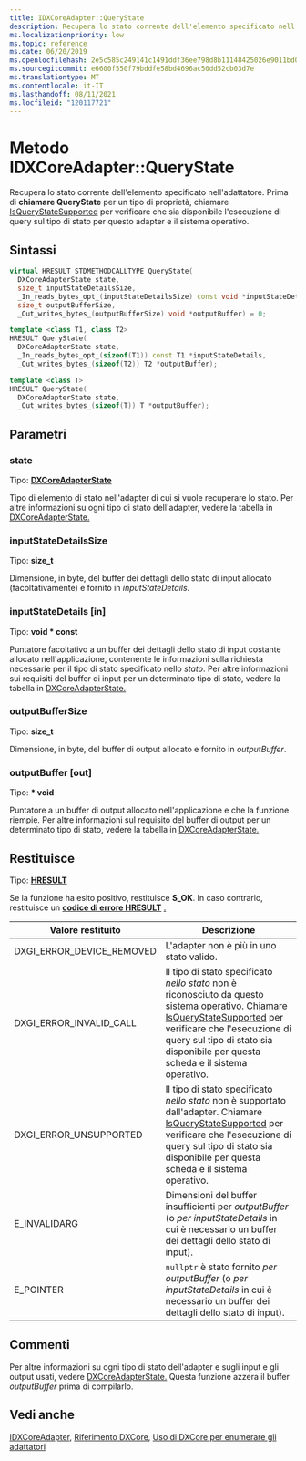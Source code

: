```yaml
---
title: IDXCoreAdapter::QueryState
description: Recupera lo stato corrente dell'elemento specificato nell'adattatore.
ms.localizationpriority: low
ms.topic: reference
ms.date: 06/20/2019
ms.openlocfilehash: 2e5c585c249141c1491ddf36ee798d8b11148425026e9011bd0653169f998fb9
ms.sourcegitcommit: e6600f550f79bddfe58bd4696ac50dd52cb03d7e
ms.translationtype: MT
ms.contentlocale: it-IT
ms.lasthandoff: 08/11/2021
ms.locfileid: "120117721"
---
```

# <a name="idxcoreadapterquerystate-method"></a>Metodo IDXCoreAdapter::QueryState

Recupera lo stato corrente dell'elemento specificato nell'adattatore. Prima di **chiamare QueryState** per un tipo di proprietà, chiamare [IsQueryStateSupported](./nf-dxcore_interface-idxcoreadapter-isquerystatesupported.md) per verificare che sia disponibile l'esecuzione di query sul tipo di stato per questo adapter e il sistema operativo.

## <a name="syntax"></a>Sintassi

```cpp
virtual HRESULT STDMETHODCALLTYPE QueryState( 
  DXCoreAdapterState state,
  size_t inputStateDetailsSize,
  _In_reads_bytes_opt_(inputStateDetailsSize) const void *inputStateDetails,
  size_t outputBufferSize,
  _Out_writes_bytes_(outputBufferSize) void *outputBuffer) = 0;

template <class T1, class T2>
HRESULT QueryState( 
  DXCoreAdapterState state,
  _In_reads_bytes_opt_(sizeof(T1)) const T1 *inputStateDetails,
  _Out_writes_bytes_(sizeof(T2)) T2 *outputBuffer);

template <class T>
HRESULT QueryState( 
  DXCoreAdapterState state,
  _Out_writes_bytes_(sizeof(T)) T *outputBuffer);
```

## <a name="parameters"></a>Parametri

### <a name="state"></a>state

Tipo: **[DXCoreAdapterState](./ne-dxcore_interface-dxcoreadapterstate.md)**

Tipo di elemento di stato nell'adapter di cui si vuole recuperare lo stato. Per altre informazioni su ogni tipo di stato dell'adapter, vedere la tabella in [DXCoreAdapterState.](./ne-dxcore_interface-dxcoreadapterstate.md)

### <a name="inputstatedetailssize"></a>inputStateDetailsSize

Tipo: **size_t**

Dimensione, in byte, del buffer dei dettagli dello stato di input allocato (facoltativamente) e fornito in *inputStateDetails*.

### <a name="inputstatedetails-in"></a>inputStateDetails [in]

Tipo: **void \* const**

Puntatore facoltativo a un buffer dei dettagli dello stato di input costante allocato nell'applicazione, contenente le informazioni sulla richiesta necessarie per il tipo di stato specificato nello *stato*. Per altre informazioni sui requisiti del buffer di input per un determinato tipo di stato, vedere la tabella in [DXCoreAdapterState.](./ne-dxcore_interface-dxcoreadapterstate.md)

### <a name="outputbuffersize"></a>outputBufferSize

Tipo: **size_t**

Dimensione, in byte, del buffer di output allocato e fornito in *outputBuffer*.

### <a name="outputbuffer-out"></a>outputBuffer [out]

Tipo: **\* void**

Puntatore a un buffer di output allocato nell'applicazione e che la funzione riempie. Per altre informazioni sul requisito del buffer di output per un determinato tipo di stato, vedere la tabella in [DXCoreAdapterState.](./ne-dxcore_interface-dxcoreadapterstate.md)

## <a name="returns"></a>Restituisce

Tipo: **[HRESULT](../../com/structure-of-com-error-codes.md)**

Se la funzione ha esito positivo, restituisce **S_OK**. In caso contrario, restituisce un [**codice di errore HRESULT**](../../com/structure-of-com-error-codes.md) [.](../../com/com-error-codes-10.md)

|Valore restituito|Descrizione|
|-|-|
|DXGI_ERROR_DEVICE_REMOVED|L'adapter non è più in uno stato valido.|
|DXGI_ERROR_INVALID_CALL|Il tipo di stato specificato *nello stato* non è riconosciuto da questo sistema operativo. Chiamare [IsQueryStateSupported](./nf-dxcore_interface-idxcoreadapter-isquerystatesupported.md) per verificare che l'esecuzione di query sul tipo di stato sia disponibile per questa scheda e il sistema operativo.|
|DXGI_ERROR_UNSUPPORTED|Il tipo di stato specificato *nello stato* non è supportato dall'adapter. Chiamare [IsQueryStateSupported](./nf-dxcore_interface-idxcoreadapter-isquerystatesupported.md) per verificare che l'esecuzione di query sul tipo di stato sia disponibile per questa scheda e il sistema operativo.|
|E_INVALIDARG|Dimensioni del buffer insufficienti per *outputBuffer* (o *per inputStateDetails* in cui è necessario un buffer dei dettagli dello stato di input).|
|E_POINTER|`nullptr` è stato fornito *per outputBuffer* (o *per inputStateDetails* in cui è necessario un buffer dei dettagli dello stato di input).|

## <a name="remarks"></a>Commenti

Per altre informazioni su ogni tipo di stato dell'adapter e sugli input e gli output usati, vedere [DXCoreAdapterState.](./ne-dxcore_interface-dxcoreadapterstate.md) Questa funzione azzera il buffer *outputBuffer* prima di compilarlo.

## <a name="see-also"></a>Vedi anche

[IDXCoreAdapter](./nn-dxcore_interface-idxcoreadapter.md), [Riferimento DXCore](../dxcore-reference.md), [Uso di DXCore per enumerare gli adattatori](../dxcore-enum-adapters.md)